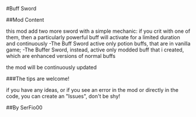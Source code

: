 #Buff Sword

##Mod Content

this mod add two more sword with a simple mechanic: if you crit with one of them, then a particularly powerful buff will activate for a limited duration and continuously
-The Buff Sword active only potion buffs, that are in vanilla game;
-The Buffer Sword, instead, active only modded buff that i created, which are enhanced versions of normal buffs

the mod will be continuously updated 

###The tips are welcome!

if you have any ideas, or if you see an error in the mod or directly in the code, you can create an "Issues", don't be shy!

##By SerFio00
